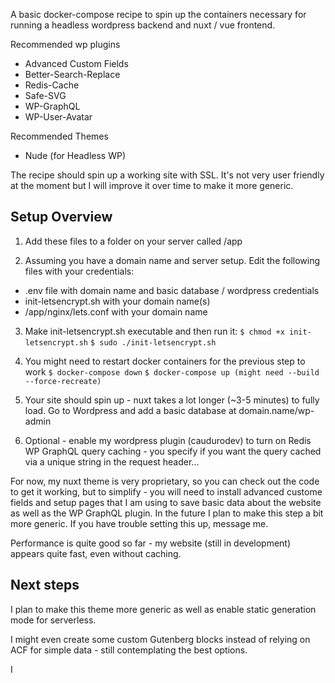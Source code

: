 A basic docker-compose recipe to spin up the containers necessary for running a headless wordpress backend and nuxt / vue frontend.

Recommended wp plugins 
- Advanced Custom Fields
- Better-Search-Replace
- Redis-Cache
- Safe-SVG
- WP-GraphQL
- WP-User-Avatar

Recommended Themes
- Nude (for Headless WP)

The recipe should spin up a working site with SSL. It's not very user friendly at the moment but I will improve it over time to make it more generic.

## Setup Overview
1) Add these files to a folder on your server called /app

2) Assuming you have a domain name and server setup. Edit the following files with your credentials:
- .env file with domain name and basic database / wordpress credentials
- init-letsencrypt.sh with your domain name(s)
- /app/nginx/lets.conf with your domain name

3) Make init-letsencrypt.sh executable and then run it:
```$ chmod +x init-letsencrypt.sh```
```$ sudo ./init-letsencrypt.sh```

4) You might need to restart docker containers for the previous step to work
```$ docker-compose down```
```$ docker-compose up (might need --build --force-recreate)```

5) Your site should spin up - nuxt takes a lot longer (~3-5 minutes) to fully load. Go to Wordpress and add a basic database at domain.name/wp-admin

6) Optional - enable my wordpress plugin (caudurodev) to turn on Redis WP GraphQL query caching - you specify if you want the query cached via a unique string in the request header...

For now, my nuxt theme is very proprietary, so you can check out the code to get it working, but to simplify - you will need to install advanced custome fields and setup pages that I am using to save basic data about the website as well as the WP GraphQL plugin. In the future I plan to make this step a bit more generic. If you have trouble setting this up, message me. 

Performance is quite good so far - my website (still in development) appears quite fast, even without caching.

## Next steps
I plan to make this theme more generic as well as enable static generation mode for serverless.

I might even create some custom Gutenberg blocks instead of relying on ACF for simple data - still contemplating the best options.

I 

